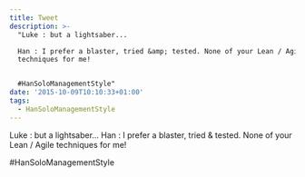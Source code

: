 ```yaml
---
title: Tweet
description: >-
  "Luke : but a lightsaber...

  Han : I prefer a blaster, tried &amp; tested. None of your Lean / Agile
  techniques for me!


  #HanSoloManagementStyle"
date: '2015-10-09T10:10:33+01:00'
tags:
  - HanSoloManagementStyle
---
```

Luke : but a lightsaber...
Han : I prefer a blaster, tried &amp; tested. None of your Lean / Agile techniques for me!

#HanSoloManagementStyle
